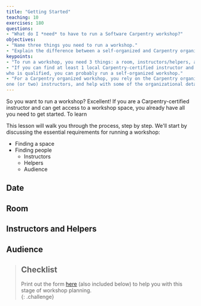 ```yaml
---
title: "Getting Started"
teaching: 10
exercises: 180
questions:
- "What do I *need* to have to run a Software Carpentry workshop?"
objectives:
- "Name three things you need to run a workshop."
- "Explain the difference between a self-organized and Carpentry organized workshop."  
keypoints:
- "To run a workshop, you need 3 things: a room, instructors/helpers, and an audience."
- "If you can find at least 1 local Carpentry-certified instructor and another instructor 
who is qualified, you can probably run a self-organized workshop."  
- "For a Carpentry organized workshop, you rely on the Carpentry organizations to find you 
one (or two) instructors, and help with some of the organizational details."
---
```


So you want to run a workshop?  Excellent!  If you are a Carpentry-certified 
instructor and can get access to a workshop space, you already have all you need 
to get started.  To learn 

This lesson will walk you through the 
process, step by step.  We'll start by discussing the essential requirements for 
running a workshop: 

* Finding a space
* Finding people
	* Instructors
	* Helpers
	* Audience

## Date

## Room

## Instructors and Helpers

## Audience

> ## Checklist
>
> Print out the form [here]({{site.github.repository_url}}/files/checklist-getting-started.md) 
> (also included below) to help you with this stage of workshop planning.  
{: .challenge}
